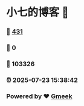 # 小七的博客 :link:  
### :page_facing_up: [431](/tag.html) 
### :speech_balloon: 0 
### :hibiscus: 103326 
### :alarm_clock: 2025-07-23 15:38:42 
### Powered by :heart: [Gmeek](https://github.com/Meekdai/Gmeek)

